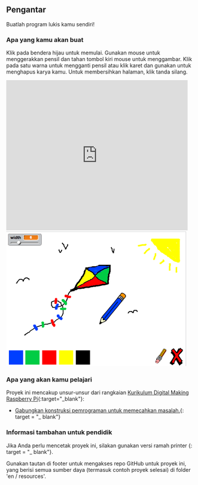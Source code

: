 ## Pengantar

Buatlah program lukis kamu sendiri!

### Apa yang kamu akan buat

Klik pada bendera hijau untuk memulai. Gunakan mouse untuk menggerakkan pensil dan tahan tombol kiri mouse untuk menggambar. Klik pada satu warna untuk mengganti pensil atau klik karet dan gunakan untuk menghapus karya kamu. Untuk membersihkan halaman, klik tanda silang.

<div class="scratch-preview">
  <iframe allowtransparency="true" width="485" height="402" src="https://scratch.mit.edu/projects/embed/63473366/?autostart=false" frameborder="0"></iframe>
  <img src="images/paint-final.png">
</div>

### Apa yang akan kamu pelajari

Proyek ini mencakup unsur-unsur dari rangkaian [Kurikulum Digital Making Raspberry Pi](http://rpf.io/curriculum){:target="_blank"}:

+ [Gabungkan konstruksi pemrograman untuk memecahkan masalah.](https://www.raspberrypi.org/curriculum/programming/builder){: target = "_ blank"}

### Informasi tambahan untuk pendidik

Jika Anda perlu mencetak proyek ini, silakan gunakan versi ramah printer [](https://projects.raspberrypi.org/en/projects/paint-box/print){: target = "_ blank"}.

Gunakan tautan di footer untuk mengakses repo GitHub untuk proyek ini, yang berisi semua sumber daya (termasuk contoh proyek selesai) di folder 'en / resources'.